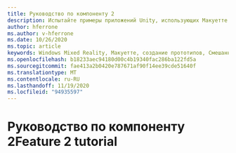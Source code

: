 ```yaml
---
title: Руководство по компоненту 2
description: Испытайте примеры приложений Unity, использующих Макуетте.
author: hferrone
ms.author: v-hferrone
ms.date: 10/26/2020
ms.topic: article
keywords: Windows Mixed Reality, Макуетте, создание прототипов, Смешанная реальность, виртуальная реальность, VR, MR, обратная связь, центр обратной связи, ошибки
ms.openlocfilehash: b18233aec94180d00c4b19340fac286ba122fd5a
ms.sourcegitcommit: fae413a2b0420e787671af90f14ee39cde51640f
ms.translationtype: MT
ms.contentlocale: ru-RU
ms.lasthandoff: 11/19/2020
ms.locfileid: "94935597"
---
```

# <a name="feature-2-tutorial"></a><span data-ttu-id="ffa70-104">Руководство по компоненту 2</span><span class="sxs-lookup"><span data-stu-id="ffa70-104">Feature 2 tutorial</span></span>

<!-- TODO(Harrison/Stefan): Need cool header image from tutorial -->

<!-- TODO(Stefan): Create tutorial content and screenshots -->
